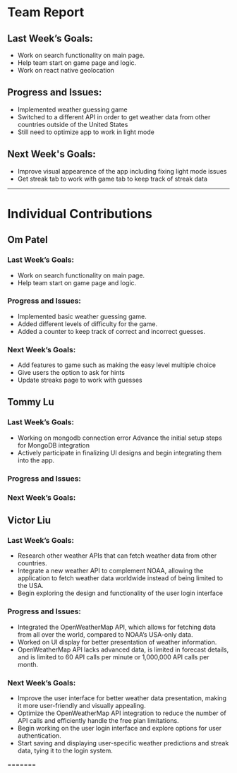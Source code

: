 # Team Report

## Last Week’s Goals:
- Work on search functionality on main page.
- Help team start on game page and logic.
- Work on react native geolocation
## Progress and Issues:
- Implemented weather guessing game
- Switched to a different API in order to get weather data from other countries outside of the United States
- Still need to optimize app to work in light mode
## Next Week's Goals:
- Improve visual appearence of the app including fixing light mode issues
- Get streak tab to work with game tab to keep track of streak data

---

# Individual Contributions

## Om Patel

### Last Week’s Goals:
- Work on search functionality on main page.
- Help team start on game page and logic.

### Progress and Issues:
- Implemented basic weather guessing game.
- Added different levels of difficulty for the game.
- Added a counter to keep track of correct and incorrect guesses.

### Next Week’s Goals:
- Add features to game such as making the easy level multiple choice
- Give users the option to ask for hints
- Update streaks page to work with guesses



## Tommy Lu
### Last Week’s Goals:
- Working on mongodb connection error Advance the initial setup steps for MongoDB integration
- Actively participate in finalizing UI designs and begin integrating them into the app.
  
### Progress and Issues:

### Next Week’s Goals:



## Victor Liu

### Last Week’s Goals:
- Research other weather APIs that can fetch weather data from other countries.
- Integrate a new weather API to complement NOAA, allowing the application to fetch weather data worldwide instead of being limited to the USA.
- Begin exploring the design and functionality of the user login interface

### Progress and Issues:
- Integrated the OpenWeatherMap API, which allows for fetching data from all over the world, compared to NOAA’s USA-only data.
- Worked on UI display for better presentation of weather information.
- OpenWeatherMap API lacks advanced data, is limited in forecast details, and is limited to 60 API calls per minute or 1,000,000 API calls per month.

### Next Week’s Goals:
- Improve the user interface for better weather data presentation, making it more user-friendly and visually appealing.
- Optimize the OpenWeatherMap API integration to reduce the number of API calls and efficiently handle the free plan limitations.
- Begin working on the user login interface and explore options for user authentication.
- Start saving and displaying user-specific weather predictions and streak data, tying it to the login system.

=======
